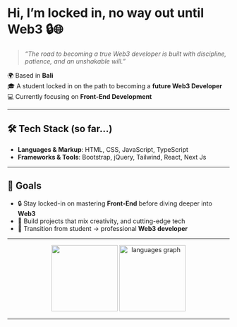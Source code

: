 # Hi, I’m locked in, no way out until Web3 🔒🌐

> *“The road to becoming a true Web3 developer is built with discipline, patience, and an unshakable will.”*  

🌍 Based in **Bali**  
🎓 A student locked in on the path to becoming a **future Web3 Developer**  
💻 Currently focusing on **Front-End Development**  

---

## 🛠 Tech Stack (so far...)
- **Languages & Markup**: HTML, CSS, JavaScript, TypeScript
- **Frameworks & Tools**: Bootstrap, jQuery, Tailwind, React, Next Js
 
---

## 📌 Goals
- 🔒 Stay locked-in on mastering **Front-End** before diving deeper into **Web3**  
- 🧩 Build projects that mix creativity, and cutting-edge tech  
- 🌌 Transition from student → professional **Web3 developer**  

---

<div align="center">
  <!-- GIF di kiri -->
  <img src="https://media1.tenor.com/m/wDzXv6-YAbUAAAAd/jujutsu-kaisen-gojo-satoru.gif" height="150" />

  <!-- Graph di kanan -->
  <img src="https://github-readme-stats.vercel.app/api/top-langs?username=AzureAsura&hide_title=false&layout=compact&card_width=320&langs_count=5&theme=dracula&hide_border=true" height="150" alt="languages graph" />
</div>

---

